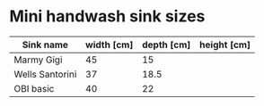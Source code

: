 # Mini handwash sink sizes


| Sink name | width [cm] | depth [cm] | height [cm] |
| --------- | ----- | ----- | ------ |
| Marmy Gigi | 45 | 15 | |
| Wells Santorini | 37 | 18.5 | |
| OBI basic | 40 | 22 | |
